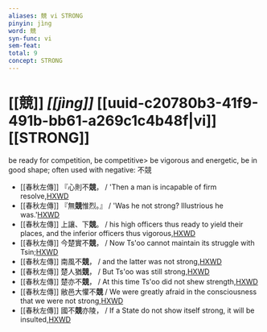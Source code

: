```yaml
---
aliases: 競 vi STRONG
pinyin: jìng
word: 競
syn-func: vi
sem-feat: 
total: 9
concept: STRONG 
---
```

# [[競]] *[[jìng]]*  [[uuid-c20780b3-41f9-491b-bb61-a269c1c4b48f|vi]] [[STRONG]]
be ready for competition, be competitive> be vigorous and energetic, be in good shape; often used with negative: 不競
 - [[春秋左傳]] 『心則不**競**， / 'Then a man is incapable of firm resolve,[HXWD](https://hxwd.org/textview.html?location=KR1e0001_tls_005-114a.6)
 - [[春秋左傳]] 『無**競**惟烈。』 / 'Was he not strong? Illustrious he was.'[HXWD](https://hxwd.org/textview.html?location=KR1e0001_tls_007-230a.93)
 - [[春秋左傳]] 上讓、下**競**。 / his high officers thus ready to yield their places, and the inferior officers thus vigorous,[HXWD](https://hxwd.org/textview.html?location=KR1e0001_tls_009-197a.27)
 - [[春秋左傳]] 今楚實不**競**， / Now Ts'oo cannot maintain its struggle with Tsin;[HXWD](https://hxwd.org/textview.html?location=KR1e0001_tls_009-299a.9)
 - [[春秋左傳]] 南風不**競**， / and the latter was not strong,[HXWD](https://hxwd.org/textview.html?location=KR1e0001_tls_009-416a.7)
 - [[春秋左傳]] 楚人猶**競**， / But Ts'oo was still strong,[HXWD](https://hxwd.org/textview.html?location=KR1e0001_tls_009-508a.16)
 - [[春秋左傳]] 楚亦不**競**， / At this time Ts'oo did not shew strength,[HXWD](https://hxwd.org/textview.html?location=KR1e0001_tls_009-508a.32)
 - [[春秋左傳]] 敝邑大懼不**競** / We were greatly afraid in the consciousness that we were not strong,[HXWD](https://hxwd.org/textview.html?location=KR1e0001_tls_009-616a.37)
 - [[春秋左傳]] 國不**競**亦陵， / If a State do not show itself strong, it will be insulted,[HXWD](https://hxwd.org/textview.html?location=KR1e0001_tls_010-352a.40)